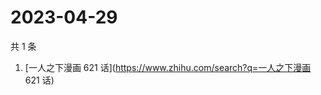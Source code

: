 # 2023-04-29

共 1 条

<!-- BEGIN ZHIHUSEARCH -->
<!-- 最后更新时间 Sat Apr 29 2023 06:16:25 GMT+0800 (China Standard Time) -->
1. [一人之下漫画 621 话](https://www.zhihu.com/search?q=一人之下漫画 621 话)
<!-- END ZHIHUSEARCH -->
